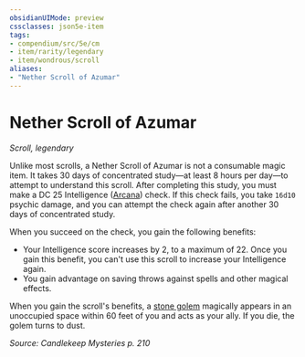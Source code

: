 ```yaml
---
obsidianUIMode: preview
cssclasses: json5e-item
tags:
- compendium/src/5e/cm
- item/rarity/legendary
- item/wondrous/scroll
aliases: 
- "Nether Scroll of Azumar"
---
```

# Nether Scroll of Azumar
*Scroll, legendary*  


Unlike most scrolls, a Nether Scroll of Azumar is not a consumable magic item. It takes 30 days of concentrated study—at least 8 hours per day—to attempt to understand this scroll. After completing this study, you must make a DC 25 Intelligence ([Arcana](Mechanics/Rules/skills.md#Arcana)) check. If this check fails, you take `16d10` psychic damage, and you can attempt the check again after another 30 days of concentrated study.

When you succeed on the check, you gain the following benefits:

- Your Intelligence score increases by 2, to a maximum of 22. Once you gain this benefit, you can't use this scroll to increase your Intelligence again.  
- You gain advantage on saving throws against spells and other magical effects.  

When you gain the scroll's benefits, a [stone golem](Mechanics/bestiary/construct/stone-golem.md) magically appears in an unoccupied space within 60 feet of you and acts as your ally. If you die, the golem turns to dust.

*Source: Candlekeep Mysteries p. 210*